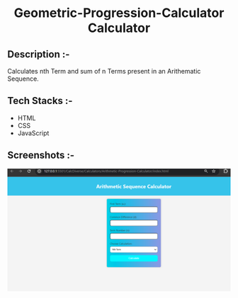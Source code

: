 # <p align="center">Geometric-Progression-Calculator Calculator</p>

## Description :-

Calculates nth Term and sum of n Terms present in an Arithematic Sequence.

## Tech Stacks :-

- HTML
- CSS
- JavaScript


## Screenshots :-

![Alt text](ap-calc.png)